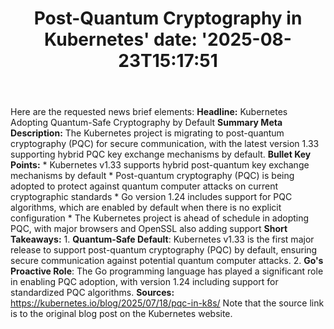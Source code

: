 ﻿---
title: "Post-Quantum Cryptography in Kubernetes'
date: '2025-08-23T15:17:51"
category: "Markets"
summary: ""
slug: "postquantum cryptography in kubernetes"
source_urls:
  - "https://kubernetes.io/blog/2025/07/18/pqc-in-k8s/"
seo:
  title: "Post-Quantum Cryptography in Kubernetes | Hash n Hedge'
  description: '"
  keywords: ["news", "markets", "brief"]
---
Here are the requested news brief elements:  **Headline:** Kubernetes Adopting Quantum-Safe Cryptography by Default  **Summary Meta Description:** The Kubernetes project is migrating to post-quantum cryptography (PQC) for secure communication, with the latest version 1.33 supporting hybrid PQC key exchange mechanisms by default.  **Bullet Key Points:**  * Kubernetes v1.33 supports hybrid post-quantum key exchange mechanisms by default * Post-quantum cryptography (PQC) is being adopted to protect against quantum computer attacks on current cryptographic standards * Go version 1.24 includes support for PQC algorithms, which are enabled by default when there is no explicit configuration * The Kubernetes project is ahead of schedule in adopting PQC, with major browsers and OpenSSL also adding support  **Short Takeaways:**  1. **Quantum-Safe Default**: Kubernetes v1.33 is the first major release to support post-quantum cryptography (PQC) by default, ensuring secure communication against potential quantum computer attacks. 2. **Go's Proactive Role**: The Go programming language has played a significant role in enabling PQC adoption, with version 1.24 including support for standardized PQC algorithms.  **Sources:**  https://kubernetes.io/blog/2025/07/18/pqc-in-k8s/  Note that the source link is to the original blog post on the Kubernetes website. 
